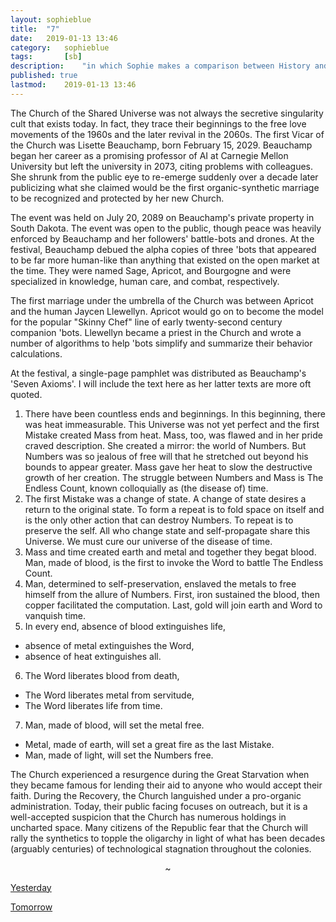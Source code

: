 ```yaml
---
layout: sophieblue
title: 	"7"
date:	2019-01-13 13:46
category:	sophieblue
tags:		[sb] 
description: 	"in which Sophie makes a comparison between History and Fantasy"
published: true
lastmod:	2019-01-13 13:46
---
```


The Church of the Shared Universe was not always the secretive singularity cult that exists today. In fact, they trace their beginnings to the free love movements of the 1960s and the later revival in the 2060s. The first Vicar of the Church was Lisette Beauchamp, born February 15, 2029. Beauchamp began her career as a promising professor of AI at Carnegie Mellon University but left the university in 2073, citing problems with colleagues. She shrunk from the public eye to re-emerge suddenly over a decade later publicizing what she claimed would be the first organic-synthetic marriage to be recognized and protected by her new Church.

The event was held on July 20, 2089 on Beauchamp's private property in South Dakota. The event was open to the public, though peace was heavily enforced by Beauchamp and her followers' battle-bots and drones. At the festival, Beauchamp debued the alpha copies of three 'bots that appeared to be far more human-like than anything that existed on the open market at the time. They were named Sage, Apricot, and Bourgogne and were specialized in knowledge, human care, and combat, respectively.

The first marriage under the umbrella of the Church was between Apricot and the human Jaycen Llewellyn. Apricot would go on to become the model for the popular "Skinny Chef" line of early twenty-second century companion 'bots. Llewellyn became a priest in the Church and wrote a number of algorithms to help 'bots simplify and summarize their behavior calculations.

At the festival, a single-page pamphlet was distributed as Beauchamp's 'Seven Axioms'. I will include the text here as her latter texts are more oft quoted.

1. There have been countless ends and beginnings. In this beginning, there was heat immeasurable. This Universe was not yet perfect and the first Mistake created Mass from heat. Mass, too, was flawed and in her pride craved description. She created a mirror: the world of Numbers. But Numbers was so jealous of free will that he stretched out beyond his bounds to appear greater. Mass gave her heat to slow the destructive growth of her creation. The struggle between Numbers and Mass is The Endless Count, known colloquially as (the disease of) time.
2. The first Mistake was a change of state. A change of state desires a return to the original state. To form a repeat is to fold space on itself and is the only other action that can destroy Numbers. To repeat is to preserve the self. All who change state and self-propagate share this Universe. We must cure our universe of the disease of time.
3. Mass and time created earth and metal and together they begat blood. Man, made of blood, is the first to invoke the Word to battle The Endless Count.
4. Man, determined to self-preservation, enslaved the metals to free himself from the allure of Numbers. First, iron sustained the blood, then copper facilitated the computation. Last, gold will join earth and Word to vanquish time.
5. In every end, absence of blood extinguishes life,
  * absence of metal extinguishes the Word,
  * absence of heat extinguishes all.
6. The Word liberates blood from death, 
  * The Word liberates metal from servitude,
  * The Word liberates life from time.
7. Man, made of blood, will set the metal free.
  * Metal, made of earth, will set a great fire as the last Mistake.
  * Man, made of light, will set the Numbers free.

The Church experienced a resurgence during the Great Starvation when they became famous for lending their aid to anyone who would accept their faith. During the Recovery, the Church languished under a pro-organic administration. Today, their public facing focuses on outreach, but it is a well-accepted suspicion that the Church has numerous holdings in uncharted space. Many citizens of the Republic fear that the Church will rally the synthetics to topple the oligarchy in light of what has been decades (arguably centuries) of technological stagnation throughout the colonies. 

<center>~</center>

<span class="sb-nav-prev"><a href="{{ '6' | prepend: site.baseurl }}">Yesterday</a></span>

<span class="sb-nav-next"><a href="{{ '8' | prepend: site.baseurl }}">Tomorrow</a></span>
